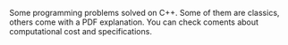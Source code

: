 Some programming problems solved on C++. Some of them are classics, others come with a 
PDF explanation. You can check coments about computational cost and specifications.
